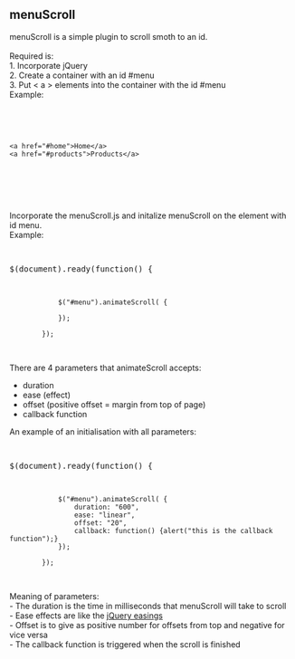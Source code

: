 <h2>menuScroll</h2>

<div>menuScroll is a simple plugin to scroll smoth to an id.</div>

<br>

<div>Required is:</div>

<div>1. Incorporate jQuery </div>
<div>2. Create a container with an id #menu<div>
<div>3. Put <&nbsp;a&nbsp;> elements into the container with the id #menu </div>
<div>Example:</div>
<div class="highlight highlight-text-html-basic">
<pre>

<div id="menu">

    <a href="#home">Home</a>
    <a href="#products">Products</a>

</div>

</pre>
</div>
<br>

<div>Incorporate the menuScroll.js and initalize menuScroll on the element with id menu.</div>

<div>Example:</div>

<div class="highlight highlight-text-html-basic">
<pre>

$(document).ready(function() {
	
                $("#menu").animateScroll( {
                    
                });
                
            });

</pre>
</div>

<div>There are 4 parameters that animateScroll accepts:</div>

<ul>
<li>duration</li>
<li>ease (effect)</li>
<li>offset (positive offset = margin from top of page)</li>
<li>callback function</li>
</ul>

<div>An example of an initialisation with all parameters:</div>


<div class="highlight highlight-text-html-basic">
<pre>

$(document).ready(function() {
	
                $("#menu").animateScroll( {
                    duration: "600",
                    ease: "linear",
                    offset: "20",
                    callback: function() {alert("this is the callback function");}
                });
                
            });

</pre>
</div>

<div>Meaning of parameters:</div>

<div>- The duration is the time in milliseconds that menuScroll will take to scroll</div>
<div>- Ease effects are like the <a href="https://jqueryui.com/easing/" target="_blank">jQuery easings</a></div>
<div>- Offset is to give as positive number for offsets from top and negative for vice versa</div>
<div>- The callback function is triggered when the scroll is finished</div>